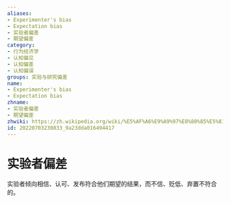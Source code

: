 ```yaml
---
aliases:
- Experimenter's bias
- Expectation bias
- 实验者偏差
- 期望偏差
category:
- 行为经济学
- 认知偏见
- 认知偏差
- 认知偏误
groups: 实验与研究偏差
name:
- Experimenter's bias
- Expectation bias
zhname:
- 实验者偏差
- 期望偏差
zhwiki: https://zh.wikipedia.org/wiki/%E5%AF%A6%E9%A9%97%E8%80%85%E5%81%8F%E8%AA%A4
id: 20220703230833_9a23dda016494417
---
```


# 实验者偏差

实验者倾向相信、认可、发布符合他们期望的结果，而不信、贬低、弃置不符合的。
